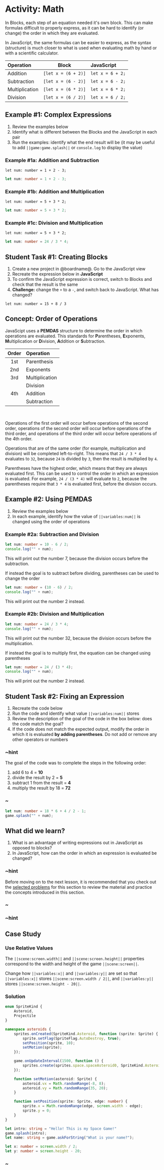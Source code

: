 # Activity: Math

In Blocks, each step of an equation needed it's own block. This can make formulas difficult to properly express, as it can be hard to identify (or change) the order in which they are evaluated.

In JavaScript, the same formulas can be easier to express, as the syntax (structure) is much closer to what is used when evaluating math by hand or with a scientific calculator.

| Operation         | Block                 | JavaScript            |
| :---------------- | :-------------------: | :-------------------- |
| Addition          | ``[let x = (6 + 2)]`` | ``let x = 6 + 2;``    |
| Subtraction       | ``[let x = (6 - 2)]`` | ``let x = 6 - 2;``    |
| Multiplication    | ``[let x = (6 * 2)]`` | ``let x = 6 * 2;``    |
| Division          | ``[let x = (6 / 2)]`` | ``let x = 6 / 2;``    |

## Example #1: Complex Expressions

1. Review the examples below
2. Identify what is different between the Blocks and the JavaScript in each pair
3. Run the examples: identify what the end result will be (it may be useful to add ``||game:game.splash||`` or ``console.log`` to display the value)

### Example #1a: Addition and Subtraction

```blocks
let num: number = 1 + 2 - 3;
```

```typescript
let num: number = 1 + 2 - 3;
```

### Example #1b: Addition and Multiplication

```blocks
let num: number = 5 + 3 * 2;
```

```typescript
let num: number = 5 + 3 * 2;
```

### Example #1c: Division and Multiplication

```blocks
let num: number = 5 + 3 * 2;
```

```typescript
let num: number = 24 / 3 * 4;
```

## Student Task #1: Creating Blocks

1. Create a new project in @boardname@. Go to the JavaScript view
2. Recreate the expression below in **JavaScript**
3. To confirm the JavaScript expression is correct, switch to Blocks and check that the result is the same
4. **Challenge:** change the ``+`` to a ``-``, and switch back to JavaScript. What has changed?

```blocks
let num: number = 15 + 8 / 3
```

## Concept: Order of Operations

JavaScipt uses a **PEMDAS** structure to determine the order in which operations are evaluated. This standards for **P**arentheses, **E**xponents, **M**ultiplication or **D**ivision, **A**ddition or **S**ubtraction.

| Order	| Operation         |
| :---:	| :---------------- |
| 1st   | Parenthesis       |
| 2nd   | Exponents         |
| 3rd   | Multiplication    |
|       | Division          |
| 4th   | Addition          |
|       | Subtraction       |

<br />

Operations of the first order will occur before operations of the second order, operations of the second order will occur before operations of the third order, and operations of the third order will occur before operations of the 4th order.

Operations that are of the same order (for example, multiplication and division) will be completed left-to-right. This means that ``24 / 3 * 4`` evaluates to ``32``, because ``24`` is divided by ``3``, then the result is multiplied by ``4``.

Parentheses have the highest order, which means that they are always evaluated first. This can be used to control the order in which an expression is evaluated. For example, ``24 / (3 * 4)`` will evaluate to ``2``, because the parentheses require that ``3 * 4`` is evaluated first, before the division occurs.

## Example #2: Using PEMDAS

1. Review the examples below
2. In each example, identify how the value of ``||variables:num||`` is changed using the order of operations

### Example #2a: Subtraction and Division

```typescript
let num: number = 10 - 6 / 2;
console.log("" + num);
```

This will print out the number 7, because the division occurs before the subtraction.

If instead the goal is to subtract before dividing, parentheses can be used to change the order

```typescript
let num: number = (10 - 6) / 2;
console.log("" + num);
```

This will print out the number 2 instead.

### Example #2b: Division and Multiplication

```typescript
let num: number = 24 / 3 * 4;
console.log("" + num);
```

This will print out the number 32, because the division occurs before the multiplication.

If instead the goal is to multiply first, the equation can be changed using parentheses

```typescript
let num: number = 24 / (3 * 4);
console.log("" + num);
```

This will print out the number 2 instead.

## Student Task #2: Fixing an Expression

1. Recreate the code below
2. Run the code and identify what value ``||variables:num||`` stores
3. Review the description of the goal of the code in the box below: does the code match the goal?
4. If the code does not match the expected output, modify the order in which it is evaluated **by adding parentheses**. Do not add or remove any other operators or numbers 

### ~hint

The goal of the code was to complete the steps in the following order:

1. add 6 to 4 = **10**
2. divide the result by 2 = **5**
3. subtract 1 from the result = **4**
4. multiply the result by 18 = **72**

### ~

```typescript
let num: number = 18 * 6 + 4 / 2 - 1;
game.splash("" + num);
```

## What did we learn?

1. What is an advantage of writing expressions out in JavaScript as opposed to blocks?
2. In JavaScript, how can the order in which an expression is evaluated be changed?

### ~hint

Before moving on to the next lesson, it is recommended that you check out the [selected problems](/courses/csintro3/intro/math-problems) for this section to review the material and practice the concepts introduced in this section.

### ~

### ~hint

## Case Study

### Use Relative Values

The ``||scene:screen.width||`` and ``||scene:screen.height||`` properties correspond to the width and height of the game ``||scene:screen||``.

Change how ``||variables:x||`` and ``||variables:y||`` are set so that ``||variables:x||`` stores ``||scene:screen.width / 2||``, and ``||variables:y||`` stores ``||scene:screen.height - 20||``.

### Solution

```typescript
enum SpriteKind {
    Asteroid,
    Projectile
}

namespace asteroids {
    sprites.onCreated(SpriteKind.Asteroid, function (sprite: Sprite) {
        sprite.setFlag(SpriteFlag.AutoDestroy, true);
        setPosition(sprite, 10);
        setMotion(sprite);
    });

    game.onUpdateInterval(1500, function () {
        sprites.create(sprites.space.spaceAsteroid0, SpriteKind.Asteroid);
    });

    function setMotion(asteroid: Sprite) {
        asteroid.vx = Math.randomRange(-8, 8);
        asteroid.vy = Math.randomRange(35, 20);
    }

    function setPosition(sprite: Sprite, edge: number) {
        sprite.x = Math.randomRange(edge, screen.width - edge);
        sprite.y = 0;
    }
}

let intro: string = "Hello! This is my Space Game!"
game.splash(intro);
let name: string = game.askForString("What is your name?");

let x: number = screen.width / 2;
let y: number = screen.height - 20;
```

### ~